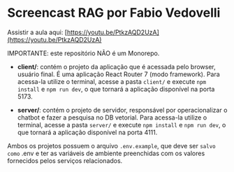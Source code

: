 # Screencast RAG por Fabio Vedovelli

Assistir a aula aqui: [https://youtu.be/PtkzAQD2UzA](https://youtu.be/PtkzAQD2UzA)

IMPORTANTE: este repositório NÃO é um Monorepo.

- **client/**: contém o projeto da aplicação que é acessada pelo browser, usuário final. É uma aplicação React Router 7 (modo framework). Para acessa-la utilize o terminal, acesse a pasta `client/` e execute `npm install` e `npm run dev`, o que tornará a aplicação disponível na porta 5173.

- **server/**: contém o projeto de servidor, responsável por operacionalizar o chatbot e fazer a pesquisa no DB vetorial. Para acessa-la utilize o terminal, acesse a pasta `server/` e execute `npm install` e `npm run dev`, o que tornará a aplicação disponível na porta 4111.

Ambos os projetos possuem o arquivo `.env.example`, que deve ser `salvo como` .env e ter as variáveis de ambiente preenchidas com os valores fornecidos pelos serviços relacionados.
